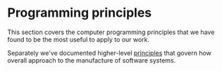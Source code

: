 # Programming principles

This section covers the computer programming principles that we have found to be the most useful to apply to our work.

Separately we've documented higher-level [principles](/principles) that govern how overall approach to the manufacture of software systems.

<!--

TODO: Talk about software development as a craft, and this has got to do with how we balance competing principles and objectives.

-->
